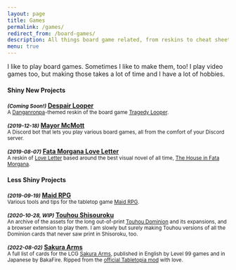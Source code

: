 ```yaml
---
layout: page
title: Games
permalink: /games/
redirect_from: /board-games/
description: All things board game related, from reskins to cheat sheets to the inimitable Mayor McMott.
menu: true
---
```


I like to play board games. Sometimes I like to make them, too! I play video games too, but making those takes a lot of time and I have a lot of hobbies.


<h4><b>Shiny New Projects</b></h4>


<b><em><small>(Coming Soon!)</small></em>  <a href="/games/despair-looper/">Despair Looper</a></b><br/>
<small>A <a href="https://store.steampowered.com/app/413410/Danganronpa_Trigger_Happy_Havoc/">Danganronpa</a>-themed reskin of the board game <a href="https://boardgamegeek.com/boardgame/148319/tragedy-looper">Tragedy Looper</a>.</small>


<b><em><small>(2019-12-18)</small></em>  <a href="/games/mayor-mcmott/">Mayor McMott</a></b><br/>
<small>A Discord bot that lets you play various board games, all from the comfort of your Discord server.</small>


<b><em><small>(2019-08-07)</small></em>  <a href="/games/fata-rabu/">Fata Morgana Love Letter</a></b><br/>
<small>A reskin of <a href="https://boardgamegeek.com/boardgame/129622/love-letter">Love Letter</a> based around the best visual novel of all time, <a href="https://store.steampowered.com/app/303310/The_House_in_Fata_Morgana/">The House in Fata Morgana</a>.</small>


<h4><b>Less Shiny Projects</b></h4>


<b><em><small>(2019-09-19)</small></em>  <a href="/games/meido/">Maid RPG</a></b><br/>
<small>Various tools and tips for the tabletop game <a href="http://maidrpg.com/index.shtml">Maid RPG</a>.</small>


<b><em><small>(2020-10-28, WIP)</small></em>  <a href="/games/shisouroku/">Touhou Shisouroku</a></b><br/>
<small>An archive of the assets for the long out-of-print <a href="https://boardgamegeek.com/boardgame/89383/touhou-shisouroku-touhou-koumakyou-hen">Touhou Dominion</a> and its expansions, and a browser extension to play them. I am slowly but surely making Touhou versions of all the Dominion cards that never saw print in Shisoroku, too.</small>


<b><em><small>(2022-08-02)</small></em>  <a href="/games/sakura/">Sakura Arms</a></b><br/>
<small>A full list of cards for the LCG <a href="https://www.level99store.com/collections/sakura-arms">Sakura Arms</a>, published in English by Level 99 games and in Japanese by BakaFire. Ripped from the <a href="https://tabletopia.com/games/sakura-arms-lvl99">official Tabletopia mod</a> with love.</small>